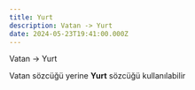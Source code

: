 ```yaml
---
title: Yurt
description: Vatan -> Yurt
date: 2024-05-23T19:41:00.000Z
---
```

Vatan -> Yurt



Vatan sözcüğü yerine **Yurt** sözcüğü kullanılabilir
